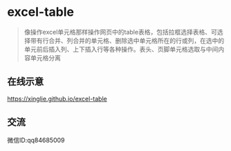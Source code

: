 # excel-table
> 像操作excel单元格那样操作网页中的table表格，包括拉框选择表格、可选择带有行合并、列合并的单元格、删除选中单元格所在的行或列，在选中的单元前后插入列、上下插入行等各种操作。表头、页脚单元格选取与中间内容单元格分离

## 在线示意
https://xinglie.github.io/excel-table

## 交流
微信ID:qq84685009